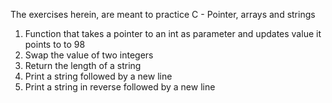 The exercises herein, are meant to practice C - Pointer, arrays and strings
1. Function that takes a pointer to an int as parameter and updates value it points to to 98	
2. Swap the value of two integers
3. Return the length of a string
4. Print a string followed by a new line
5. Print a string in reverse followed by a new line
